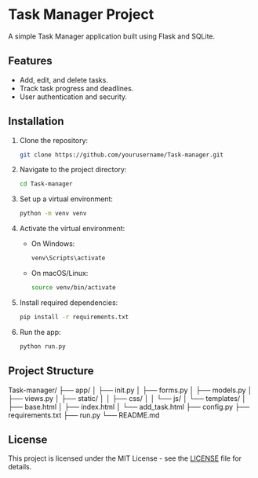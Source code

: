 # Task Manager Project

A simple Task Manager application built using Flask and SQLite.

## Features

- Add, edit, and delete tasks.
- Track task progress and deadlines.
- User authentication and security.

## Installation

1. Clone the repository:
    ```bash
    git clone https://github.com/yourusername/Task-manager.git
    ```

2. Navigate to the project directory:
    ```bash
    cd Task-manager
    ```

3. Set up a virtual environment:
    ```bash
    python -m venv venv
    ```

4. Activate the virtual environment:
    - On Windows:
      ```bash
      venv\Scripts\activate
      ```
    - On macOS/Linux:
      ```bash
      source venv/bin/activate
      ```

5. Install required dependencies:
    ```bash
    pip install -r requirements.txt
    ```

6. Run the app:
    ```bash
    python run.py
    ```

## Project Structure

Task-manager/ ├── app/ │ ├── init.py │ ├── forms.py │ ├── models.py │ ├── views.py │ ├── static/ │ │ ├── css/ │ │ └── js/ │ └── templates/ │ ├── base.html │ ├── index.html │ └── add_task.html ├── config.py ├── requirements.txt ├── run.py └── README.md


## License

This project is licensed under the MIT License - see the [LICENSE](LICENSE) file for details.

